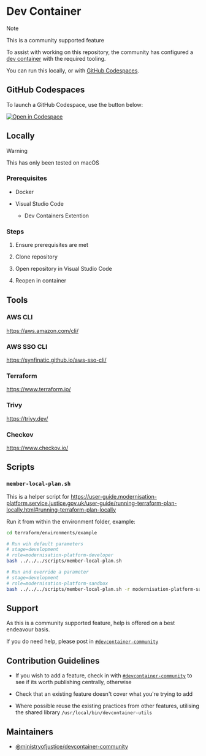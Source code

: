 # Dev Container

> [!NOTE]
> This is a community supported feature

To assist with working on this repository, the community has configured a [dev container](https://containers.dev/) with the required tooling.

You can run this locally, or with [GitHub Codespaces](https://docs.github.com/en/codespaces/overview).

## GitHub Codespaces

To launch a GitHub Codespace, use the button below:

[![Open in Codespace](https://github.com/codespaces/badge.svg)](https://codespaces.new/ministryofjustice/modernisation-platform-environments)

## Locally

> [!WARNING]  
> This has only been tested on macOS

### Prerequisites

- Docker

- Visual Studio Code

  - Dev Containers Extention

### Steps

1. Ensure prerequisites are met

1. Clone repository

1. Open repository in Visual Studio Code

1. Reopen in container

## Tools

### AWS CLI

<https://aws.amazon.com/cli/>

### AWS SSO CLI

<https://synfinatic.github.io/aws-sso-cli/>

### Terraform

<https://www.terraform.io/>

### Trivy

<https://trivy.dev/>

### Checkov

<https://www.checkov.io/>

## Scripts

### `member-local-plan.sh`

This is a helper script for <https://user-guide.modernisation-platform.service.justice.gov.uk/user-guide/running-terraform-plan-locally.html#running-terraform-plan-locally>

Run it from within the environment folder, example:

```bash
cd terraform/environments/example

# Run wih default parameters
# stage=development
# role=modernisation-platform-developer
bash ../../../scripts/member-local-plan.sh

# Run and override a parameter
# stage=development
# role=modernisation-platform-sandbox
bash ../../../scripts/member-local-plan.sh -r modernisation-platform-sandbox
```

## Support

As this is a community supported feature, help is offered on a best endeavour basis.

If you do need help, please post in [`#devcontainer-community`](https://moj.enterprise.slack.com/archives/C06DZ4F04JZ)

## Contribution Guidelines

- If you wish to add a feature, check in with [`#devcontainer-community`](https://moj.enterprise.slack.com/archives/C06DZ4F04JZ) to see if its worth publishing centrally, otherwise

- Check that an existing feature doesn't cover what you're trying to add

- Where possible reuse the existing practices from other features, utilising the shared library `/usr/local/bin/devcontainer-utils`

## Maintainers

- [@ministryofjustice/devcontainer-community](https://github.com/orgs/ministryofjustice/teams/devcontainer-community)
